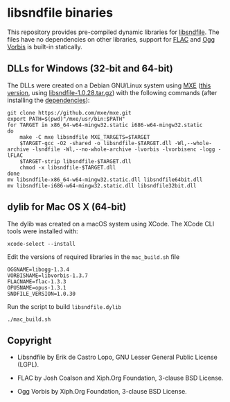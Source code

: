 libsndfile binaries
===================

This repository provides pre-compiled dynamic libraries for
[libsndfile](http://www.mega-nerd.com/libsndfile/).
The files have no dependencies on other libraries, support for
[FLAC](https://xiph.org/flac/) and [Ogg Vorbis](http://xiph.org/vorbis/)
is built-in statically.


DLLs for Windows (32-bit and 64-bit)
------------------------------------

The DLLs were created on a Debian GNU/Linux system using
[MXE](http://mxe.cc/) ([this version](https://github.com/mxe/mxe/tree/9e5f267e02e3aaa676d910dde572c848650cc04e), using
[libsndfile-1.0.28.tar.gz](http://www.mega-nerd.com/libsndfile/files/libsndfile-1.0.28.tar.gz))
with the following commands (after installing the
[dependencies](http://mxe.cc/#requirements)):

    git clone https://github.com/mxe/mxe.git
    export PATH=$(pwd)"/mxe/usr/bin:$PATH"
    for TARGET in x86_64-w64-mingw32.static i686-w64-mingw32.static
    do
        make -C mxe libsndfile MXE_TARGETS=$TARGET
        $TARGET-gcc -O2 -shared -o libsndfile-$TARGET.dll -Wl,--whole-archive -lsndfile -Wl,--no-whole-archive -lvorbis -lvorbisenc -logg -lFLAC
        $TARGET-strip libsndfile-$TARGET.dll
        chmod -x libsndfile-$TARGET.dll
    done
    mv libsndfile-x86_64-w64-mingw32.static.dll libsndfile64bit.dll
    mv libsndfile-i686-w64-mingw32.static.dll libsndfile32bit.dll


dylib for Mac OS X (64-bit)
---------------------------

The dylib was created on a macOS system using XCode.
The XCode CLI tools were installed with:

    xcode-select --install

Edit the versions of required libraries in the `mac_build.sh` file

    OGGNAME=libogg-1.3.4
    VORBISNAME=libvorbis-1.3.7
    FLACNAME=flac-1.3.3
    OPUSNAME=opus-1.3.1
    SNDFILE_VERSION=1.0.30


Run the script to build `libsndfile.dylib`

    ./mac_build.sh

Copyright
---------

* Libsndfile by Erik de Castro Lopo, GNU Lesser General Public License (LGPL).

* FLAC by Josh Coalson and Xiph.Org Foundation, 3-clause BSD License.

* Ogg Vorbis by Xiph.Org Foundation, 3-clause BSD License.
